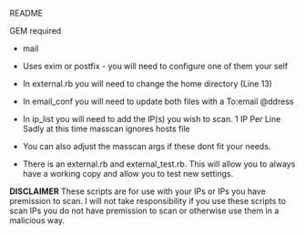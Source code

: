 README

GEM required
- mail

 - Uses exim or postfix - you will need to configure one of them your self

 - In external.rb you will need to change the home directory (Line 13)

 - In email_conf you will need to update both files with a To:email @ddress

 - In ip_list you will need to add the IP(s) you wish to scan.
 	1 IP Per Line
 	Sadly at this time masscan ignores hosts file

 - You can also adjust the masscan args if these dont fit your needs.

 - There is an external.rb and external_test.rb. This will allow you to always have a working copy and allow you to test new settings.

 **DISCLAIMER**
These scripts are for use with your IPs or IPs you have premission to scan. I will not take responsibility if you use these scripts to scan IPs you do not have premission to scan or otherwise use them in a malicious way. 